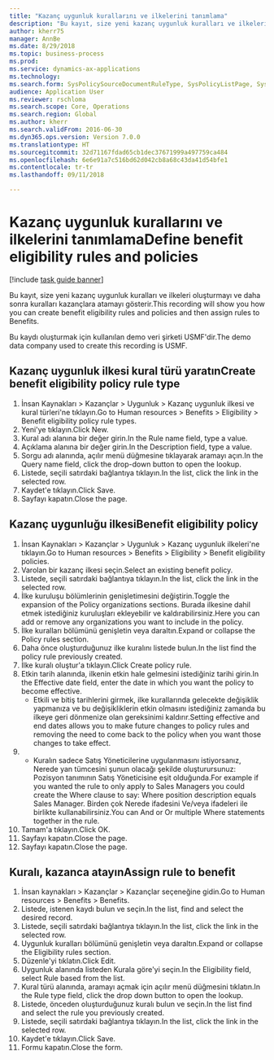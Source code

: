 ```yaml
--- 
title: "Kazanç uygunluk kurallarını ve ilkelerini tanımlama"
description: "Bu kayıt, size yeni kazanç uygunluk kuralları ve ilkeleri oluşturmayı ve daha sonra kuralları kazançlara atamayı gösterir."
author: kherr75
manager: AnnBe
ms.date: 8/29/2018
ms.topic: business-process
ms.prod: 
ms.service: dynamics-ax-applications
ms.technology: 
ms.search.form: SysPolicySourceDocumentRuleType, SysPolicyListPage, SysPolicy, HcmBenefitEligibilityPolicy, HcmBenefit
audience: Application User
ms.reviewer: rschloma
ms.search.scope: Core, Operations
ms.search.region: Global
ms.author: kherr
ms.search.validFrom: 2016-06-30
ms.dyn365.ops.version: Version 7.0.0
ms.translationtype: HT
ms.sourcegitcommit: 32d71167fdad65cb1dec37671999a497759ca484
ms.openlocfilehash: 6e6e91a7c516bd62d042cb8a68c43da41d54bfe1
ms.contentlocale: tr-tr
ms.lasthandoff: 09/11/2018

---
```

# <a name="define-benefit-eligibility-rules-and-policies"></a><span data-ttu-id="f1c3e-103">Kazanç uygunluk kurallarını ve ilkelerini tanımlama</span><span class="sxs-lookup"><span data-stu-id="f1c3e-103">Define benefit eligibility rules and policies</span></span>

[!include [task guide banner](../../includes/task-guide-banner.md)]

<span data-ttu-id="f1c3e-104">Bu kayıt, size yeni kazanç uygunluk kuralları ve ilkeleri oluşturmayı ve daha sonra kuralları kazançlara atamayı gösterir.</span><span class="sxs-lookup"><span data-stu-id="f1c3e-104">This recording will show you how you can create benefit eligibility rules and policies and then assign rules to Benefits.</span></span>  

<span data-ttu-id="f1c3e-105">Bu kaydı oluşturmak için kullanılan demo veri şirketi USMF'dir.</span><span class="sxs-lookup"><span data-stu-id="f1c3e-105">The demo data company used to create this recording is USMF.</span></span>


## <a name="create-benefit-eligibility-policy-rule-type"></a><span data-ttu-id="f1c3e-106">Kazanç uygunluk ilkesi kural türü yaratın</span><span class="sxs-lookup"><span data-stu-id="f1c3e-106">Create benefit eligibility policy rule type</span></span>
1. <span data-ttu-id="f1c3e-107">İnsan Kaynakları > Kazançlar > Uygunluk > Kazanç uygunluk ilkesi ve kural türleri'ne tıklayın.</span><span class="sxs-lookup"><span data-stu-id="f1c3e-107">Go to Human resources > Benefits > Eligibility > Benefit eligibility policy rule types.</span></span>
2. <span data-ttu-id="f1c3e-108">Yeni'ye tıklayın.</span><span class="sxs-lookup"><span data-stu-id="f1c3e-108">Click New.</span></span>
3. <span data-ttu-id="f1c3e-109">Kural adı alanına bir değer girin.</span><span class="sxs-lookup"><span data-stu-id="f1c3e-109">In the Rule name field, type a value.</span></span>
4. <span data-ttu-id="f1c3e-110">Açıklama alanına bir değer girin.</span><span class="sxs-lookup"><span data-stu-id="f1c3e-110">In the Description field, type a value.</span></span>
5. <span data-ttu-id="f1c3e-111">Sorgu adı alanında, açılır menü düğmesine tıklayarak aramayı açın.</span><span class="sxs-lookup"><span data-stu-id="f1c3e-111">In the Query name field, click the drop-down button to open the lookup.</span></span>
6. <span data-ttu-id="f1c3e-112">Listede, seçili satırdaki bağlantıya tıklayın.</span><span class="sxs-lookup"><span data-stu-id="f1c3e-112">In the list, click the link in the selected row.</span></span>
7. <span data-ttu-id="f1c3e-113">Kaydet'e tıklayın.</span><span class="sxs-lookup"><span data-stu-id="f1c3e-113">Click Save.</span></span>
8. <span data-ttu-id="f1c3e-114">Sayfayı kapatın.</span><span class="sxs-lookup"><span data-stu-id="f1c3e-114">Close the page.</span></span>

## <a name="benefit-eligibility-policy"></a><span data-ttu-id="f1c3e-115">Kazanç uygunluğu ilkesi</span><span class="sxs-lookup"><span data-stu-id="f1c3e-115">Benefit eligibility policy</span></span>
1. <span data-ttu-id="f1c3e-116">İnsan Kaynakları > Kazançlar > Uygunluk > Kazanç uygunluk ilkeleri'ne tıklayın.</span><span class="sxs-lookup"><span data-stu-id="f1c3e-116">Go to Human resources > Benefits > Eligibility > Benefit eligibility policies.</span></span>
2. <span data-ttu-id="f1c3e-117">Varolan bir kazanç ilkesi seçin.</span><span class="sxs-lookup"><span data-stu-id="f1c3e-117">Select an existing benefit policy.</span></span>
3. <span data-ttu-id="f1c3e-118">Listede, seçili satırdaki bağlantıya tıklayın.</span><span class="sxs-lookup"><span data-stu-id="f1c3e-118">In the list, click the link in the selected row.</span></span>
4. <span data-ttu-id="f1c3e-119">İlke kuruluşu bölümlerinin genişletimesini değiştirin.</span><span class="sxs-lookup"><span data-stu-id="f1c3e-119">Toggle the expansion of the Policy organizations sections.</span></span>  <span data-ttu-id="f1c3e-120">Burada ilkesine dahil etmek istediğiniz kuruluşları ekleyebilir ve kaldırabilirsiniz.</span><span class="sxs-lookup"><span data-stu-id="f1c3e-120">Here you can add or remove any organizations you want to include in the policy.</span></span>
5. <span data-ttu-id="f1c3e-121">İlke kuralları bölümünü genişletin veya daraltın.</span><span class="sxs-lookup"><span data-stu-id="f1c3e-121">Expand or collapse the Policy rules section.</span></span>
6. <span data-ttu-id="f1c3e-122">Daha önce oluşturduğunuz ilke kuralını listede bulun.</span><span class="sxs-lookup"><span data-stu-id="f1c3e-122">In the list find the policy rule previously created.</span></span>
7. <span data-ttu-id="f1c3e-123">İlke kuralı oluştur'a tıklayın.</span><span class="sxs-lookup"><span data-stu-id="f1c3e-123">Click Create policy rule.</span></span>
8. <span data-ttu-id="f1c3e-124">Etkin tarih alanında, ilkenin etkin hale gelmesini istediğiniz tarihi girin.</span><span class="sxs-lookup"><span data-stu-id="f1c3e-124">In the Effective date field, enter the date in which you want the policy to become effective.</span></span>
    * <span data-ttu-id="f1c3e-125">Etkili ve bitiş tarihlerini girmek, ilke kurallarında gelecekte değişiklik yapmanıza ve bu değişikliklerin etkin olmasını istediğiniz zamanda bu ilkeye geri dönmenize olan gereksinimi kaldırır.</span><span class="sxs-lookup"><span data-stu-id="f1c3e-125">Setting effective and end dates allows you to make future changes to policy rules and removing the need to come back to the policy when you want those changes to take effect.</span></span>  
9. 
    * <span data-ttu-id="f1c3e-126">Kuralın sadece Satış Yöneticilerine uygulanmasını istiyorsanız, Nerede yan tümcesini şunun olacağı şekilde oluşturursunuz: Pozisyon tanımının Satış Yöneticisine eşit olduğunda.</span><span class="sxs-lookup"><span data-stu-id="f1c3e-126">For example if you wanted the rule to only apply to Sales Managers you could create the Where clause to say: Where position description equals Sales Manager.</span></span>  <span data-ttu-id="f1c3e-127">Birden çok Nerede ifadesini Ve/veya ifadeleri ile birlikte kullanabilirsiniz.</span><span class="sxs-lookup"><span data-stu-id="f1c3e-127">You can And or Or multiple Where statements together in the rule.</span></span>  
10. <span data-ttu-id="f1c3e-128">Tamam'a tıklayın.</span><span class="sxs-lookup"><span data-stu-id="f1c3e-128">Click OK.</span></span>
11. <span data-ttu-id="f1c3e-129">Sayfayı kapatın.</span><span class="sxs-lookup"><span data-stu-id="f1c3e-129">Close the page.</span></span>
12. <span data-ttu-id="f1c3e-130">Sayfayı kapatın.</span><span class="sxs-lookup"><span data-stu-id="f1c3e-130">Close the page.</span></span>

## <a name="assign-rule-to-benefit"></a><span data-ttu-id="f1c3e-131">Kuralı, kazanca atayın</span><span class="sxs-lookup"><span data-stu-id="f1c3e-131">Assign rule to benefit</span></span>
1. <span data-ttu-id="f1c3e-132">İnsan kaynakları > Kazançlar > Kazançlar seçeneğine gidin.</span><span class="sxs-lookup"><span data-stu-id="f1c3e-132">Go to Human resources > Benefits > Benefits.</span></span>
2. <span data-ttu-id="f1c3e-133">Listede, istenen kaydı bulun ve seçin.</span><span class="sxs-lookup"><span data-stu-id="f1c3e-133">In the list, find and select the desired record.</span></span>
3. <span data-ttu-id="f1c3e-134">Listede, seçili satırdaki bağlantıya tıklayın.</span><span class="sxs-lookup"><span data-stu-id="f1c3e-134">In the list, click the link in the selected row.</span></span>
4. <span data-ttu-id="f1c3e-135">Uygunluk kuralları bölümünü genişletin veya daraltın.</span><span class="sxs-lookup"><span data-stu-id="f1c3e-135">Expand or collapse the Eligibility rules section.</span></span>
5. <span data-ttu-id="f1c3e-136">Düzenle'yi tıklatın.</span><span class="sxs-lookup"><span data-stu-id="f1c3e-136">Click Edit.</span></span>
6. <span data-ttu-id="f1c3e-137">Uygunluk alanında listeden Kurala göre'yi seçin.</span><span class="sxs-lookup"><span data-stu-id="f1c3e-137">In the Eligibility field, select Rule based from the list.</span></span>
7. <span data-ttu-id="f1c3e-138">Kural türü alanında, aramayı açmak için açılır menü düğmesini tıklatın.</span><span class="sxs-lookup"><span data-stu-id="f1c3e-138">In the Rule type field, click the drop down button to open the lookup.</span></span>
8. <span data-ttu-id="f1c3e-139">Listede, önceden oluşturduğunuz kuralı bulun ve seçin.</span><span class="sxs-lookup"><span data-stu-id="f1c3e-139">In the list find and select the rule you previously created.</span></span>
9. <span data-ttu-id="f1c3e-140">Listede, seçili satırdaki bağlantıya tıklayın.</span><span class="sxs-lookup"><span data-stu-id="f1c3e-140">In the list, click the link in the selected row.</span></span>
10. <span data-ttu-id="f1c3e-141">Kaydet'e tıklayın.</span><span class="sxs-lookup"><span data-stu-id="f1c3e-141">Click Save.</span></span>
11. <span data-ttu-id="f1c3e-142">Formu kapatın.</span><span class="sxs-lookup"><span data-stu-id="f1c3e-142">Close the form.</span></span>


